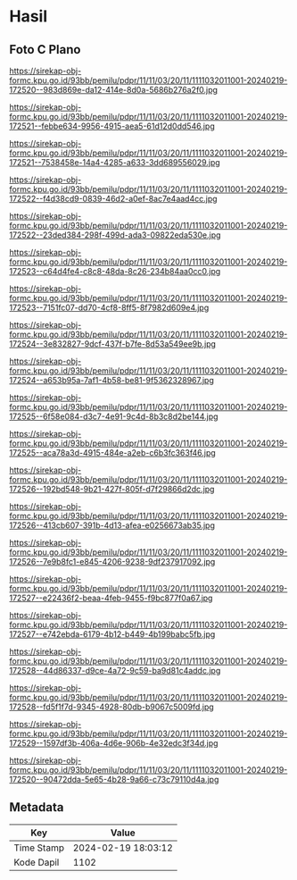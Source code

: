 # Hasil

## Foto C Plano

https://sirekap-obj-formc.kpu.go.id/93bb/pemilu/pdpr/11/11/03/20/11/1111032011001-20240219-172520--983d869e-da12-414e-8d0a-5686b276a2f0.jpg

https://sirekap-obj-formc.kpu.go.id/93bb/pemilu/pdpr/11/11/03/20/11/1111032011001-20240219-172521--febbe634-9956-4915-aea5-61d12d0dd546.jpg

https://sirekap-obj-formc.kpu.go.id/93bb/pemilu/pdpr/11/11/03/20/11/1111032011001-20240219-172521--7538458e-14a4-4285-a633-3dd689556029.jpg

https://sirekap-obj-formc.kpu.go.id/93bb/pemilu/pdpr/11/11/03/20/11/1111032011001-20240219-172522--f4d38cd9-0839-46d2-a0ef-8ac7e4aad4cc.jpg

https://sirekap-obj-formc.kpu.go.id/93bb/pemilu/pdpr/11/11/03/20/11/1111032011001-20240219-172522--23ded384-298f-499d-ada3-09822eda530e.jpg

https://sirekap-obj-formc.kpu.go.id/93bb/pemilu/pdpr/11/11/03/20/11/1111032011001-20240219-172523--c64d4fe4-c8c8-48da-8c26-234b84aa0cc0.jpg

https://sirekap-obj-formc.kpu.go.id/93bb/pemilu/pdpr/11/11/03/20/11/1111032011001-20240219-172523--7151fc07-dd70-4cf8-8ff5-8f7982d609e4.jpg

https://sirekap-obj-formc.kpu.go.id/93bb/pemilu/pdpr/11/11/03/20/11/1111032011001-20240219-172524--3e832827-9dcf-437f-b7fe-8d53a549ee9b.jpg

https://sirekap-obj-formc.kpu.go.id/93bb/pemilu/pdpr/11/11/03/20/11/1111032011001-20240219-172524--a653b95a-7af1-4b58-be81-9f5362328967.jpg

https://sirekap-obj-formc.kpu.go.id/93bb/pemilu/pdpr/11/11/03/20/11/1111032011001-20240219-172525--6f58e084-d3c7-4e91-9c4d-8b3c8d2be144.jpg

https://sirekap-obj-formc.kpu.go.id/93bb/pemilu/pdpr/11/11/03/20/11/1111032011001-20240219-172525--aca78a3d-4915-484e-a2eb-c6b3fc363f46.jpg

https://sirekap-obj-formc.kpu.go.id/93bb/pemilu/pdpr/11/11/03/20/11/1111032011001-20240219-172526--192bd548-9b21-427f-805f-d7f29866d2dc.jpg

https://sirekap-obj-formc.kpu.go.id/93bb/pemilu/pdpr/11/11/03/20/11/1111032011001-20240219-172526--413cb607-391b-4d13-afea-e0256673ab35.jpg

https://sirekap-obj-formc.kpu.go.id/93bb/pemilu/pdpr/11/11/03/20/11/1111032011001-20240219-172526--7e9b8fc1-e845-4206-9238-9df237917092.jpg

https://sirekap-obj-formc.kpu.go.id/93bb/pemilu/pdpr/11/11/03/20/11/1111032011001-20240219-172527--e22436f2-beaa-4feb-9455-f9bc877f0a67.jpg

https://sirekap-obj-formc.kpu.go.id/93bb/pemilu/pdpr/11/11/03/20/11/1111032011001-20240219-172527--e742ebda-6179-4b12-b449-4b199babc5fb.jpg

https://sirekap-obj-formc.kpu.go.id/93bb/pemilu/pdpr/11/11/03/20/11/1111032011001-20240219-172528--44d86337-d9ce-4a72-9c59-ba9d81c4addc.jpg

https://sirekap-obj-formc.kpu.go.id/93bb/pemilu/pdpr/11/11/03/20/11/1111032011001-20240219-172528--fd5f1f7d-9345-4928-80db-b9067c5009fd.jpg

https://sirekap-obj-formc.kpu.go.id/93bb/pemilu/pdpr/11/11/03/20/11/1111032011001-20240219-172529--1597df3b-406a-4d6e-906b-4e32edc3f34d.jpg

https://sirekap-obj-formc.kpu.go.id/93bb/pemilu/pdpr/11/11/03/20/11/1111032011001-20240219-172520--90472dda-5e65-4b28-9a66-c73c79110d4a.jpg


## Metadata

| Key        | Value               |
| ---------- | ------------------- |
| Time Stamp | 2024-02-19 18:03:12 |
| Kode Dapil | 1102                |



